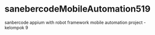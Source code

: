 # sanebercodeMobileAutomation519
sanbercode appium with robot framework mobile automation project - kelompok 9
